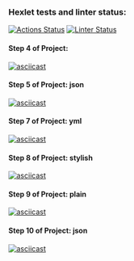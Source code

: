 ### Hexlet tests and linter status:
[![Actions Status](https://github.com/AlexanderKireev/java-project-71/workflows/hexlet-check/badge.svg)](https://github.com/AlexanderKireev/java-project-71/actions)
[![Linter Status](https://github.com/AlexanderKireev/java-project-71/workflows/Build/badge.svg)](https://github.com/AlexanderKireev/java-project-71/actions)

#### Step 4 of Project:
[![asciicast](https://asciinema.org/a/531153.svg)](https://asciinema.org/a/531153)

#### Step 5 of Project: json
[![asciicast](https://asciinema.org/a/531479.svg)](https://asciinema.org/a/531479)

#### Step 7 of Project: yml
[![asciicast](https://asciinema.org/a/531456.svg)](https://asciinema.org/a/531456)

#### Step 8 of Project: stylish
[![asciicast](https://asciinema.org/a/531467.svg)](https://asciinema.org/a/531467)

#### Step 9 of Project: plain
[![asciicast](https://asciinema.org/a/531469.svg)](https://asciinema.org/a/531469)

#### Step 10 of Project: json
[![asciicast](https://asciinema.org/a/531473.svg)](https://asciinema.org/a/531473)